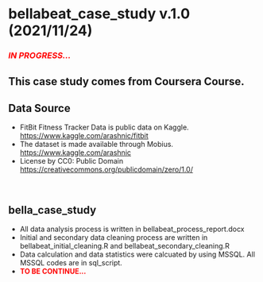 # bellabeat_case_study v.1.0 (2021/11/24)
### *<span style="color:red">**IN PROGRESS...**</span>*

## This case study comes from Coursera Course.

## Data Source
* FitBit Fitness Tracker Data is public data on Kaggle.
<https://www.kaggle.com/arashnic/fitbit> 
* The dataset is made available through Mobius.
<https://www.kaggle.com/arashnic>
* License by CC0: Public Domain
<https://creativecommons.org/publicdomain/zero/1.0/>
<br />

## bella_case_study
* All data analysis process is written in bellabeat_process_report.docx
* Initial and secondary data cleaning process are written in bellabeat_initial_cleaning.R and bellabeat_secondary_cleaning.R
* Data calculation and data statistics were calcuated by using MSSQL. All MSSQL codes are in sql_script.
* **<span style="color:red">TO BE CONTINUE...</span>**


